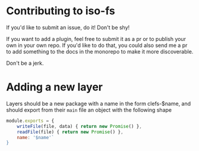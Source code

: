 # Contributing to iso-fs

If you'd like to submit an issue, do it!  Don't be shy!

If you want to add a plugin, feel free to submit it as a pr or to publish your
own in your own repo.  If you'd like to do that, you could also send me a pr to
add something to the docs in the monorepo to make it more discoverable.

Don't be a jerk.

# Adding a new layer

Layers should be a new package with a name in the form clefs-$name, and should
export from their `main` file an object with the following shape

```javascript
module.exports = {
	writeFile(file, data) { return new Promise() },
	readFile(file) { return new Promise() },
	name: '$name'`
}
```
